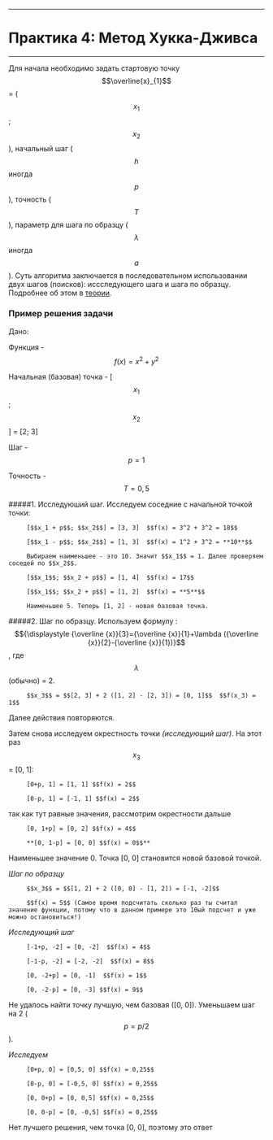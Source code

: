 ___
# Практика 4: Метод Хукка-Дживса
___
Для начала необходимо задать стартовую точку $$\overline{x}_{1}$$ = ($$x_1$$; $$x_2$$), начальный шаг ($$h$$ иногда $$p$$), точность ($$T$$), параметр для шага по образцу ($$\lambda$$ иногда $$a$$ ). Суть алгоритма заключается в последовательном использовании двух шагов (поисков): иссследующего шага и шага по образцу. Подробнее об этом в [теории](15.md).

### Пример решения задачи

Дано: 

Функция - $$f(x) = x^2+y^2$$ 

Начальная (базовая) точка - [$$x_1$$; $$x_2$$] = [2; 3]

Шаг - $$p = 1$$

Точность - $$T = 0,5$$

#####1. Исследуюший шаг. Исследуем соседние с начальной точкой точки: 

         [$$x_1 + p$$; $$x_2$$] = [3, 3]  $$f(x) = 3^2 + 3^2 = 18$$

         [$$x_1 - p$$; $$x_2$$] = [1, 3]  $$f(x) = 1^2 + 3^2 = **10**$$

         Выбираем наименьшее - это 10. Значит $$x_1$$ = 1. Далее проверяем соседей по $$x_2$$.

         [$$x_1$$; $$x_2 + p$$] = [1, 4]  $$f(x) = 17$$

         [$$x_1$$; $$x_2 + p$$] = [1, 2]  $$f(x) = **5**$$

         Наименьшее 5. Теперь [1, 2] - новая базовая точка.

#####2. Шаг по образцу. 
         Используем формулу : $${\displaystyle {\overline {x}}{3}={\overline {x}}{1}+\lambda ({\overline {x}}{2}-{\overline {x}}{1})}$$, где $$\lambda$$ (обычно) = 2.

         $$x_3$$ = $$[2, 3] + 2 ([1, 2] - [2, 3]) = [0, 1]$$  $$f(x_3) = 1$$
         
Далее действия повторяются.

Затем снова исследуем окрестность точки *(исследующий шаг)*. На этот раз $$x_3$$ = [0, 1]:

         [0+p, 1] = [1, 1] $$f(x) = 2$$

         [0-p, 1] = [-1, 1] $$f(x) = 2$$

так как тут равные значения, рассмотрим окрестности дальше

         [0, 1+p] = [0, 2] $$f(x) = 4$$

         **[0, 1-p] = [0, 0] $$f(x) = 0$$**

Наименьшее значение 0. Точка [0, 0] становится новой базовой точкой.

*Шаг по образцу*

         $$x_3$$ = $$[1, 2] + 2 ([0, 0] - [1, 2]) = [-1, -2]$$ 

         $$f(x) = 5$$ (Самое время подсчитать сколько раз ты считал значение функции, потому что в данном примере это 10ый подсчет и уже можно остановиться!)

*Исследующий шаг*

         [-1+p, -2] = [0, -2]  $$f(x) = 4$$

         [-1-p, -2] = [-2, -2]  $$f(x) = 8$$

         [0, -2+p] = [0, -1]  $$f(x) = 1$$

         [0, -2-p] = [0, -3] $$f(x) = 9$$

Не удалось найти точку лучшую, чем базовая ([0, 0]). Уменьшаем шаг на 2 ($$p = p/2$$). 

*Исследуем*

         [0+p, 0] = [0,5, 0] $$f(x) = 0,25$$

         [0-p, 0] = [-0,5, 0] $$f(x) = 0,25$$

         [0, 0+p] = [0, 0,5] $$f(x) = 0,25$$

         [0, 0-p] = [0, -0,5] $$f(x) = 0,25$$

Нет лучшего решения, чем точка [0, 0], поэтому это ответ
